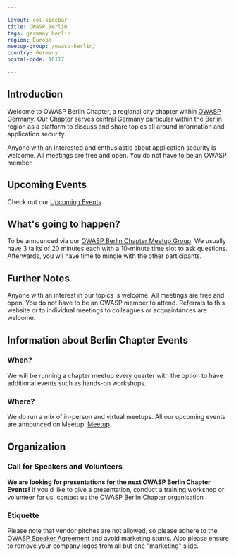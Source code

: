 ```yaml
---

layout: col-sidebar
title: OWASP Berlin
tags: germany berlin
region: Europe
meetup-group: /owasp-berlin/
country: Germany
postal-code: 10117

---
```


## Introduction

Welcome to OWASP Berlin Chapter, a regional city chapter within [OWASP Germany](https://owasp.org/www-chapter-germany/). Our Chapter serves central Germany particular within the Berlin region as a platform to discuss and share topics all around information and application security.

Anyone with an interested and enthusiastic about application security is welcome. All meetings are free and open. You do not have to be an OWASP member.

## Upcoming Events 

Check out our [Upcoming Events](https://www.meetup.com/owasp-berlin/events/)

## What's going to happen?
To be announced via our [OWASP Berlin Chapter Meetup Group](https://www.meetup.com/owasp-berlin/).
We usually have 3 talks of 20 minutes each with a 10-minute time slot to ask questions. Afterwards, you wil have time to mingle with the other participants.

## Further Notes
Anyone with an interest in our topics is welcome. All meetings are free and open. You do not have to be an OWASP member to attend. Referrals to this website or to individual meetings to colleagues or acquaintances are welcome.

## Information about Berlin Chapter Events

### When?
We will be running a chapter meetup every quarter with the option to have additional events such as hands-on workshops. 

### Where?
We do run a mix of in-person and virtual meetups. All our upcoming events are announced on Meetup: [Meetup](https://www.meetup.com/owasp-berlin/).

## Organization

### Call for Speakers and Volunteers

**We are looking for presentations for the next OWASP Berlin Chapter Events!** If you'd like to give a presentation, conduct a training workshop or volunteer for us, contact us the OWASP Berlin Chapter organisation .

### Etiquette
Please note that vendor pitches are not allowed, so please adhere to the [OWASP Speaker Agreement](https://owasp.org/www-policy/legal/speaker-agreement) and avoid marketing stunts. Also please ensure to remove your company logos from all but one "marketing" slide.
